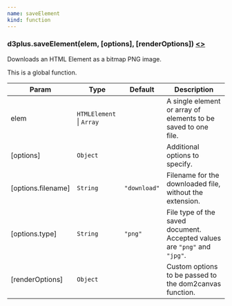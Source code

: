 ```yaml
---
name: saveElement
kind: function
---
```


<a name="saveElement"></a>

### d3plus.**saveElement**(elem, [options], [renderOptions]) [<>](https://github.com/d3plus/d3plus-export/blob/master/src/saveElement.js#L12)

Downloads an HTML Element as a bitmap PNG image.


This is a global function.

| Param | Type | Default | Description |
| --- | --- | --- | --- |
| elem | <code>HTMLElement</code> \| <code>Array</code> |  | A single element or array of elements to be saved to one file. |
| [options] | <code>Object</code> |  | Additional options to specify. |
| [options.filename] | <code>String</code> | <code>&quot;download&quot;</code> | Filename for the downloaded file, without the extension. |
| [options.type] | <code>String</code> | <code>&quot;png&quot;</code> | File type of the saved document. Accepted values are `"png"` and `"jpg"`. |
| [renderOptions] | <code>Object</code> |  | Custom options to be passed to the dom2canvas function. |

